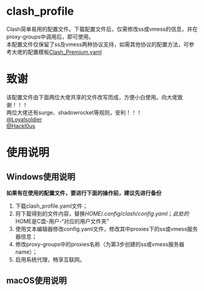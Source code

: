 # clash_profile
Clash简单易用的配置文件。下载配置文件后，仅需修改ss或vmess的信息，并在proxy-groups中调用后，即可使用。<br>
本配置文件仅保留了ss及vmess两种协议支持，如需其他协议的配置方法，可参考大佬的配置模板[Clash_Premium.yaml](https://github.com/Hackl0us/SS-Rule-Snippet/blob/master/LAZY_RULES/Clash_Premium.yaml)

# 致谢
该配置文件由下面两位大佬共享的文件改写而成，方便小白使用。向大佬致谢！！！<br>
两位大佬还有surge、shadowrocket等规则，安利！！！<br>
[@Loyalsoldier](https://github.com/Loyalsoldier/)<br>
[@Hackl0us](https://github.com/Hackl0us)

# 使用说明
## Windows使用说明
**如果有在使用的配置文件，要进行下面的操作前，建议先进行备份**
1. 下载clash_profile.yaml文件；
2. 将下载得到的文件内容，替换$HOME/.config/clash/config.yaml；此处的$HOME是C盘-用户-“对应的用户文件夹”
3. 使用文本编辑器修改config.yaml文件，修改其中proxies下的ss或vmess服务器信息；
4. 修改proxy-groups中的proxies名称（为第3步创建的ss或vmess服务器name）；
5. 启用系统代理，畅享互联网。


## macOS使用说明

